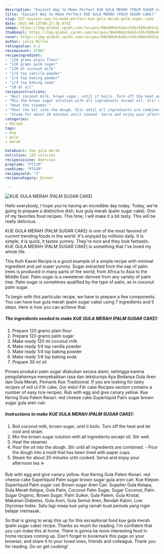 ```yaml
---
description: "Easiest Way to Make Perfect KUE GULA MERAH (PALM SUGAR CAKE)"
title: "Easiest Way to Make Perfect KUE GULA MERAH (PALM SUGAR CAKE)"
slug: 537-easiest-way-to-make-perfect-kue-gula-merah-palm-sugar-cake
date: 2021-06-13T08:27:36.074Z
image: https://img-global.cpcdn.com/recipes/98e966dc6ab1c43b/680x482cq70/kue-gula-merah-palm-sugar-cake-recipe-main-photo.jpg
thumbnail: https://img-global.cpcdn.com/recipes/98e966dc6ab1c43b/680x482cq70/kue-gula-merah-palm-sugar-cake-recipe-main-photo.jpg
cover: https://img-global.cpcdn.com/recipes/98e966dc6ab1c43b/680x482cq70/kue-gula-merah-palm-sugar-cake-recipe-main-photo.jpg
author: Lelia Miller
ratingvalue: 4.2
reviewcount: 27087
recipeingredient:
- "120 grams plain flour"
- "120 grams palm sugar"
- "120 ml coconut milk"
- "1/4 tsp vanilla powder"
- "1/4 tsp baking powder"
- "1/4 tsp baking soda"
- "30 ml oil"
recipeinstructions:
- "Boil coconut milk, brown sugar, until it boils. Turn off the heat and let cool and strain."
- "Mix the brown sugar solution with all ingredients except oil. Stir well."
- "Heat the steamer."
- "Pour the oil into the dough. Stir until all ingredients are combined. Pour the dough into a mold that has been lined with paper cups."
- "Steam for about 20 minutes until cooked. Serve and enjoy your afternoon tea ☕"
categories:
- Recipe
tags:
- kue
- gula
- merah

katakunci: kue gula merah 
nutrition: 133 calories
recipecuisine: American
preptime: "PT11M"
cooktime: "PT41M"
recipeyield: "3"
recipecategory: Dinner

---
```



![KUE GULA MERAH (PALM SUGAR CAKE)](https://img-global.cpcdn.com/recipes/98e966dc6ab1c43b/680x482cq70/kue-gula-merah-palm-sugar-cake-recipe-main-photo.jpg)

Hello everybody, I hope you're having an incredible day today. Today, we're going to prepare a distinctive dish, kue gula merah (palm sugar cake). One of my favorites food recipes. This time, I will make it a bit tasty. This will be really delicious.

KUE GULA MERAH (PALM SUGAR CAKE) is one of the most favored of current trending foods in the world. It's enjoyed by millions daily. It is simple, it is quick, it tastes yummy. They're nice and they look fantastic. KUE GULA MERAH (PALM SUGAR CAKE) is something that I've loved my whole life.

This Kuih Kaswi Recipe is a good example of a simple recipe with minimal ingredient and yet super yummy. Sugar extracted from the sap of palm trees is produced in many parts of the world; from Africa to Asia to the Middle East. Palm sugar is a sweetener derived from any variety of palm tree. Palm sugar is sometimes qualified by the type of palm, as in coconut palm sugar.


To begin with this particular recipe, we have to prepare a few components. You can have kue gula merah (palm sugar cake) using 7 ingredients and 5 steps. Here is how you can achieve that.

<!--inarticleads1-->

##### The ingredients needed to make KUE GULA MERAH (PALM SUGAR CAKE):

1. Prepare 120 grams plain flour
1. Prepare 120 grams palm sugar
1. Make ready 120 ml coconut milk
1. Make ready 1/4 tsp vanilla powder
1. Make ready 1/4 tsp baking powder
1. Make ready 1/4 tsp baking soda
1. Prepare 30 ml oil


Proses produksi palm sugar dilakukan secara alami, sehingga karena pengolahannya menyebabkan rasa dan teksturnya Apa Bedanya Gula Aren dan Gula Merah, Pemanis Kue Tradisional. If you are looking for tasty recipes of eid ul-Fitr cake, Our eidul-Fitr cake Recipes section contains a number of easy rice recipes. Rub with egg and give canary yellow. Kue Kering Gula Palem Kenari. red cheese cake Superliquid Palm sugar brown sugar gula aren cair. 

<!--inarticleads2-->

##### Instructions to make KUE GULA MERAH (PALM SUGAR CAKE):

1. Boil coconut milk, brown sugar, until it boils. Turn off the heat and let cool and strain.
1. Mix the brown sugar solution with all ingredients except oil. Stir well.
1. Heat the steamer.
1. Pour the oil into the dough. Stir until all ingredients are combined. - Pour the dough into a mold that has been lined with paper cups.
1. Steam for about 20 minutes until cooked. Serve and enjoy your afternoon tea ☕


Rub with egg and give canary yellow. Kue Kering Gula Palem Kenari. red cheese cake Superliquid Palm sugar brown sugar gula aren cair. Kue Klepon Superliquid Palm sugar cair Brown sugar Aren Cair. Supplier Gula Kelapa, Gula Merah Kelapa, Gula Palm, Coconut Palm Sugar, Sugar Coconut, Palm Sugar Organic, Brown Sugar, Palm Suiker, Gula Palem, Gula Kristal, Makanan Diabetes, Gula Aren, Gula Semut Aren, Rendah Kalori, Low Glycimax Index. Satu lagi resep kue yang ramah buat pemula yang ingin belajar memasak. 

So that is going to wrap this up for this exceptional food kue gula merah (palm sugar cake) recipe. Thanks so much for reading. I'm confident that you can make this at home. There is gonna be more interesting food in home recipes coming up. Don't forget to bookmark this page on your browser, and share it to your loved ones, friends and colleague. Thank you for reading. Go on get cooking!
